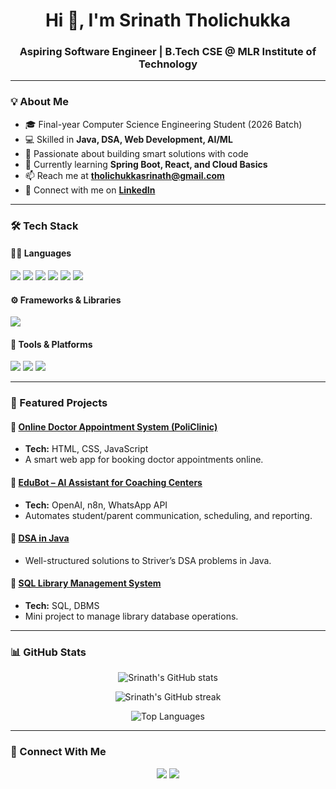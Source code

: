 <h1 align="center">Hi 👋, I'm Srinath Tholichukka</h1>
<h3 align="center">Aspiring Software Engineer | B.Tech CSE @ MLR Institute of Technology</h3>

---

### 💡 About Me
- 🎓 Final-year Computer Science Engineering Student (2026 Batch)  
- 💻 Skilled in **Java, DSA, Web Development, AI/ML**  
- 🚀 Passionate about building smart solutions with code  
- 🌱 Currently learning **Spring Boot, React, and Cloud Basics**  
- 📫 Reach me at **tholichukkasrinath@gmail.com**  
- 🔗 Connect with me on **[LinkedIn](https://www.linkedin.com/in/srinaththolichukka/)**  

---

### 🛠️ Tech Stack

#### 👨‍💻 Languages
<p>
  <img src="https://img.shields.io/badge/Java-%23ED8B00.svg?&style=for-the-badge&logo=java&logoColor=white" />
  <img src="https://img.shields.io/badge/Python-3776AB.svg?&style=for-the-badge&logo=python&logoColor=white" />
  <img src="https://img.shields.io/badge/JavaScript-%23F7DF1E.svg?&style=for-the-badge&logo=javascript&logoColor=black" />
  <img src="https://img.shields.io/badge/HTML5-%23E34F26.svg?&style=for-the-badge&logo=html5&logoColor=white" />
  <img src="https://img.shields.io/badge/CSS3-%231572B6.svg?&style=for-the-badge&logo=css3&logoColor=white" />
  <img src="https://img.shields.io/badge/MySQL-%2300f.svg?&style=for-the-badge&logo=mysql&logoColor=white" />
</p>

#### ⚙️ Frameworks & Libraries
<p>
  <img src="https://img.shields.io/badge/React-%2361DAFB.svg?&style=for-the-badge&logo=react&logoColor=black" />
</p>

#### 🧰 Tools & Platforms
<p>
  <img src="https://img.shields.io/badge/Git-%23F05032.svg?&style=for-the-badge&logo=git&logoColor=white" />
  <img src="https://img.shields.io/badge/GitHub-%23121011.svg?&style=for-the-badge&logo=github&logoColor=white" />
  <img src="https://img.shields.io/badge/VS%20Code-007ACC.svg?&style=for-the-badge&logo=visualstudiocode&logoColor=white" /
</p>


---

### 📂 Featured Projects

#### 🔹 [Online Doctor Appointment System (PoliClinic)](https://github.com/Srinath-2203/PoliClinic)
- **Tech:** HTML, CSS, JavaScript  
- A smart web app for booking doctor appointments online.  

#### 🔹 [EduBot – AI Assistant for Coaching Centers](https://github.com/Srinath-2203/EduBot)
- **Tech:** OpenAI, n8n, WhatsApp API  
- Automates student/parent communication, scheduling, and reporting.  

#### 🔹 [DSA in Java](https://github.com/Srinath-2203/DSA-Java)
- Well-structured solutions to Striver’s DSA problems in Java.  

#### 🔹 [SQL Library Management System](https://github.com/Srinath-2203/SQL-Library)
- **Tech:** SQL, DBMS  
- Mini project to manage library database operations.  

---

### 📊 GitHub Stats
<p align="center">
  <img src="https://github-readme-stats.vercel.app/api?username=Srinath-2203&show_icons=true&theme=tokyonight" alt="Srinath's GitHub stats" />
</p>
<p align="center">
  <img src="https://streak-stats.demolab.com?user=Srinath-2203&theme=tokyonight" alt="Srinath's GitHub streak" />
</p>

<p align="center">
  <img src="https://github-readme-stats.vercel.app/api/top-langs/?username=Srinath-2203&layout=compact&theme=tokyonight" alt="Top Languages" />
</p>

---

### 🤝 Connect With Me
<p align="center">
  <a href="https://www.linkedin.com/in/srinaththolichukka/"><img src="https://img.shields.io/badge/LinkedIn-blue?style=for-the-badge&logo=linkedin" /></a>
  <a href="mailto:tholichukkasrinath@gmail.com"><img src="https://img.shields.io/badge/Email-D14836?style=for-the-badge&logo=gmail&logoColor=white" /></a>
</p>
